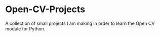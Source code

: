 # Open-CV-Projects
A collection of small projects I am making in order to learn the Open CV module for Python.
